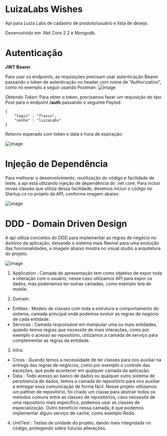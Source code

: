 # LuizaLabs Wishes
Api para Luiza Labs de cadastro de produto/usuário  e lista de desejo.

Desenvolvido em .Net Core 2.2 e Mongodb.

# Autenticação

**JWT Bearer**

Para usar os endpoints, as requisições precisam usar autenticação Bearer passando o token de autenticação no header com nome de "Authorization", como no exemplo a seguir usando Postman:
![image](https://user-images.githubusercontent.com/19582173/62012267-72a37a00-b15a-11e9-91e0-48247709ebdc.png)

*Obtendo Token:*
Para obter o token, precisamos fazer um requisição do tipo Post para o endpoint __/auth__ passando o seguinte Paylod:

```
{
	"login" : "flavio",
	"senha" : "luizaLabs"
}
```

Retorno esperado com token e data e hora de expiração:

![image](https://user-images.githubusercontent.com/19582173/62012342-7aafe980-b15b-11e9-8a07-8592bb757f95.png)

# Injeção de Dependência

Para melhorar o desenvolvimento, reutilização do código e facilidade de teste, a api está utlizando injeção de dependência do .net core. Para incluir novas classes que utiliza dessa facilidade, devemos incluir o código no Startup.cs no projeto da API, conforme imagem abaixo:

![image](https://user-images.githubusercontent.com/19582173/62012466-fcecdd80-b15c-11e9-8c24-0bf422409513.png)

# DDD - Domain Driven Design

A api utiliza conceitos do DDD para implementar as regras de negócio no dominio da aplicação, deixando o sistema mais flexível para uma evolução das funcionalidades, a imagem abaixo mostra no visual studio a arquitetura do projeto:

![image](https://user-images.githubusercontent.com/19582173/62012546-0fb3e200-b15e-11e9-9f72-7ffd0c0e4748.png)

1. Application : Camada de apresentação tem como objetivo de expor toda a interação com o usuário, nesse caso utilizamos API para expor os dados, mas poderíamos ter outras camadas, como exemplo tela de mobile.

2. Domain:
  - Entities : Modelo de classes com toda a estrutura e comportamento do sistema, camada principal onde podemos evoluir as regras de negócio de cada entidade.
  - Services : Camada responsável em manipular uma ou mais entidades, quando temos regras que necessite de mais interações, como por exemplo o acesso ao repositório, utilizamos a camada de serviço para complementar as regras da entidade.
  
3. Infra:
  - Cross : Quando temos a necessidade de ter classes para nos auxiliar na entrega das regras de negócios, como por exemplo o controle das exceções, que pode acontecer em qualquer camada da aplicação.
  - Data : Todo acesso ao banco de dados ou qualquer outro sistema de persistencia de dados, temos a camada do repositório para nos auxiliar a entregar essa comunicação de forma fácil. Nesse projeto utilizamos um pattner de repositório, foi criado um classe para abstrair todos os metodos comuns entre as classes de repositórios, caso necessite de uma repositório mais específico, podemos usar as classes de especialização. Outro benefício nessa camada, é que podemos implementar algum serviço de cache, como exemplo Redis.

4. UnitTest : Testes de unidade do projeto, dando mais integridade no código, protegendo sobre futuras alterações.
